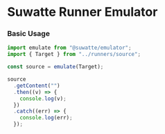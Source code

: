 # Suwatte Runner Emulator

### Basic Usage

```typescript
import emulate from "@suwatte/emulator";
import { Target } from "../runners/source";

const source = emulate(Target);

source
  .getContent("")
  .then((v) => {
    console.log(v);
  })
  .catch((err) => {
    console.log(err);
  });

```
